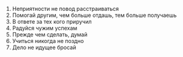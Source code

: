 1. Неприятности не повод расстраиваться
2. Помогай другим, чем больше отдашь, тем больше получаешь
3. В ответе за тех кого приручил
4. Радуйся чужим успехам
5. Прежде чем сделать, думай
6. Учиться никогда не поздно
7. Дело не идущее бросай 
